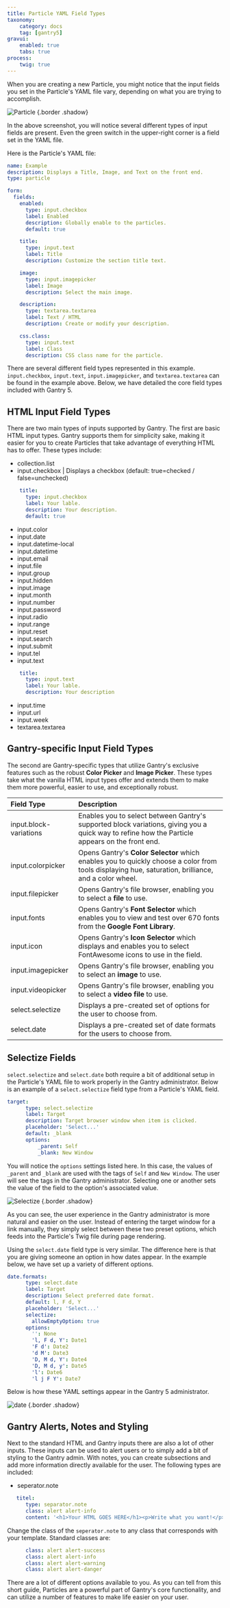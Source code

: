 ```yaml
---
title: Particle YAML Field Types
taxonomy:
    category: docs
    tag: [gantry5]
gravui:
    enabled: true
    tabs: true
process:
    twig: true
---
```


When you are creating a new Particle, you might notice that the input fields you set in the Particle's YAML file vary, depending on what you are trying to accomplish.

![Particle](particle_2.png) {.border .shadow}

In the above screenshot, you will notice several different types of input fields are present. Even the green switch in the upper-right corner is a field set in the YAML file.

Here is the Particle's YAML file:

```yaml
name: Example
description: Displays a Title, Image, and Text on the front end.
type: particle

form:
  fields:
    enabled:
      type: input.checkbox
      label: Enabled
      description: Globally enable to the particles.
      default: true

    title:
      type: input.text
      label: Title
      description: Customize the section title text.   

    image:
      type: input.imagepicker
      label: Image
      description: Select the main image.

    description:
      type: textarea.textarea
      label: Text / HTML
      description: Create or modify your description.

    css.class:
      type: input.text
      label: Class
      description: CSS class name for the particle.
```

There are several different field types represented in this example. `input.checkbox`, `input.text`, `input.imagepicker`, and `textarea.textarea` can be found in the example above. Below, we have detailed the core field types included with Gantry 5.

HTML Input Field Types
-----

There are two main types of inputs supported by Gantry. The first are basic HTML input types. Gantry supports them for simplicity sake, making it easier for you to create Particles that take advantage of everything HTML has to offer. These types include:

* collection.list      
* input.checkbox | Displays a checkbox (default: true=checked / false=unchecked)                              

```yaml
    title:
      type: input.checkbox
      label: Your lable.
      description: Your description.
      default: true
```
* input.color
* input.date           
* input.datetime-local 
* input.datetime       
* input.email          
* input.file           
* input.group          
* input.hidden         
* input.image          
* input.month          
* input.number         
* input.password       
* input.radio          
* input.range          
* input.reset          
* input.search         
* input.submit         
* input.tel            
* input.text 

```yaml
    title:
      type: input.text
      label: Your lable.
      description: Your description
```

* input.time           
* input.url            
* input.week           
* textarea.textarea    

Gantry-specific Input Field Types
-----

The second are Gantry-specific types that utilize Gantry's exclusive features such as the robust **Color Picker** and **Image Picker**. These types take what the vanilla HTML input types offer and extends them to make them more powerful, easier to use, and exceptionally robust.

| Field Type             | Description                                                                                                                                         |
| :-----                 | :-----                                                                                                                                              |
| input.block-variations | Enables you to select between Gantry's supported block variations, giving you a quick way to refine how the Particle appears on the front end.      |
| input.colorpicker      | Opens Gantry's **Color Selector** which enables you to quickly choose a color from tools displaying hue, saturation, brilliance, and a color wheel. |
| input.filepicker       | Opens Gantry's file browser, enabling you to select a **file** to use.                                                                              |
| input.fonts            | Opens Gantry's **Font Selector** which enables you to view and test over 670 fonts from the **Google Font Library**.                                |
| input.icon             | Opens Gantry's **Icon Selector** which displays and enables you to select FontAwesome icons to use in the field.                                    |
| input.imagepicker      | Opens Gantry's file browser, enabling you to select an **image** to use.                                                                            |
| input.videopicker      | Opens Gantry's file browser, enabling you to select a **video file** to use.                                                                        |
| select.selectize       | Displays a pre-created set of options for the user to choose from.                                                                                  |
| select.date            | Displays a pre-created set of date formats for the users to choose from.                                                                            |

Selectize Fields
-----

`select.selectize` and `select.date` both require a bit of additional setup in the Particle's YAML file to work properly in the Gantry administrator. Below is an example of a `select.selectize` field type from a Particle's YAML field.

```yaml
target:
      type: select.selectize
      label: Target
      description: Target browser window when item is clicked.
      placeholder: 'Select...'
      default: _blank
      options:
          _parent: Self
          _blank: New Window
```

You will notice the `options` settings listed here. In this case, the values of `_parent` and `_blank` are used with the tags of `Self` and `New Window`. The user will see the tags in the Gantry administrator. Selecting one or another sets the value of the field to the option's associated value.

![Selectize](selectize.png) {.border .shadow}

As you can see, the user experience in the Gantry administrator is more natural and easier on the user. Instead of entering the target window for a link manually, they simply select between these two preset options, which feeds into the Particle's Twig file during page rendering.

Using the `select.date` field type is very similar. The difference here is that you are giving someone an option in how dates appear. In the example below, we have set up a variety of different options.

```yaml
date.formats:
      type: select.date
      label: Target
      description: Select preferred date format.
      default: l, F d, Y
      placeholder: 'Select...'
      selectize:
        allowEmptyOption: true
      options:
        '': None
        'l, F d, Y': Date1
        'F d': Date2
        'd M': Date3
        'D, M d, Y': Date4
        'D, M d, y': Date5
        'l': Date6
        'l j F Y': Date7
```

Below is how these YAML settings appear in the Gantry 5 administrator.

![date](date.png) {.border .shadow}


Gantry Alerts, Notes and Styling
-----

Next to the standard HTML and Gantry inputs there are also a lot of other inputs. These inputs can be used to alert users or to simply add a bit of styling to the Gantry admin. With notes, you can create subsections and add more information directly available for the user. The following types are included:

* seperator.note

```yaml
   titel:
      type: separator.note
      class: alert alert-info
      content: '<h1>Your HTML GOES HERE</h1><p>Write what you want!</p>'
```

Change the class of the `seperator.note` to any class that corresponds with your template. Standard classes are:

```yaml
      class: alert alert-success
      class: alert alert-info
      class: alert alert-warning
      class: alert alert-danger      
```
There are a lot of different options available to you. As you can tell from this short guide, Particles are a powerful part of Gantry's core functionality, and can utilize a number of features to make life easier on your user.
